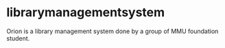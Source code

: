 # librarymanagementsystem
Orion is a library management system done by a group of MMU foundation student.
